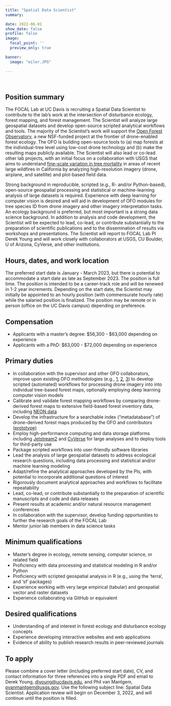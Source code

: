 ```yaml
---
title: "Spatial Data Scientist"
summary:

date: 2022-06-01
show_date: false
profile: false
image:
  focal_point: ''
  preview_only: true

banner:
  image: "eiler.JPG"

---
```


&nbsp;

## **Position summary**

The FOCAL Lab at UC Davis is recruiting a Spatial Data Scientist to contribute to the lab’s work at the intersection of disturbance ecology, forest mapping, and forest management. The Scientist will analyze large geospatial datasets and develop open-source scripted analytical workflows and tools. The majority of the Scientist’s work will support the [Open Forest Observatory](https://openforestobservatory.org/), a new NSF-funded project at the frontier of drone-enabled forest ecology. The OFO is building open-source tools to (a) map forests at the individual-tree level using low-cost drone technology and (b) make the resulting maps publicly available. The Scientist will also lead or co-lead other lab projects, with an initial focus on a collaboration with USGS that aims to understand [fine-scale variation in tree mortality](/current-research/fine-scale-severity/) in areas of recent large wildfires in California by analyzing high-resolution imagery (drone, airplane, and satellite) and plot-based field data.

Strong background in reproducible, scripted (e.g., R- and/or Python-based), open-source geospatial processing and statistical or machine-learning analysis of large datasets is required. Experience with deep learning for computer vision is desired and will aid in development of OFO modules for tree species ID from drone imagery and other imagery interpretation tasks. An ecology background is preferred, but most important is a strong data science background. In addition to analysis and code development, the Scientist will be expected to lead, co-lead, or contribute substantially to the preparation of scientific publications and to the dissemination of results via workshops and presentations. The Scientist will report to FOCAL Lab PI Derek Young and will work closely with collaborators at USGS, CU Boulder, U of Arizona, CyVerse, and other institutions.

## **Hours, dates, and work location**

The preferred start date is January - March 2023, but there is potential to accommodate a start date as late as September 2023. The position is full time. The position is intended to be a career-track role and will be renewed in 1-2 year increments. Depending on the start date, the Scientist may initially be appointed to an hourly position (with commensurate hourly rate) while the salaried position is finalized. The position may be remote or in person (office on the UC Davis campus) depending on preference.

## **Compensation**

- Applicants with a master’s degree: $56,300 - $63,000 depending on experience
- Applicants with a PhD: $63,000 - $72,000 depending on experience


## **Primary  duties**

- In collaboration with the supervisor and other OFO collaborators, improve upon existing OFO methodologies (e.g., [1](https://besjournals.onlinelibrary.wiley.com/doi/10.1111/2041-210X.13860), [2](https://github.com/open-forest-observatory/automate-metashape), [3](https://github.com/youngdjn/tahoe-forest-structure-drone)) to develop scripted (automated) workflows for processing drone imagery into into individual tree-based forest maps, optionally employing deep learning computer vision models
- Calibrate and validate forest mapping workflows by comparing drone-derived forest maps to extensive field-based forest inventory data, including [NEON data](https://www.neonscience.org/)
- Develop the infrastructure for a searchable index (“metadatabase”) of drone-derived forest maps produced by the OFO and contributors [(prototype)](https://openforestobservatory.org/map-database/)
- Employ high-performance computing and data storage platforms including [Jetstream2](https://jetstream-cloud.org/) and [CyVerse](https://cyverse.org/) for large analyses and to deploy tools for third-party use
- Package scripted workflows into user-friendly software libraries
- Lead the analysis of large geospatial datasets to address ecological research questions, including data processing and statistical and/or machine learning modeling
- Adapt/refine the analytical approaches developed by the PIs, with potential to incorporate additional questions of interest
- Rigorously document analytical approaches and workflows to facilitate repeatability
- Lead, co-lead, or contribute substantially to the preparation of scientific manuscripts and code and data releases
- Present results at academic and/or natural resource management conferences
- In collaboration with the supervisor, develop funding opportunities to further the research goals of the FOCAL Lab
- Mentor junior lab members in data science tasks

 ## **Minimum qualifications**

- Master’s degree in ecology, remote sensing, computer science, or related field
- Proficiency with data processing and statistical modeling in R and/or Python
- Proficiency with scripted geospatial analysis in R (e.g., using the ‘terra’, and ‘sf’ packages)
- Experience working with very large empirical (tabular) and geospatial vector and raster datasets
- Experience collaborating via GitHub or equivalent


## **Desired qualifications**

- Understanding of and interest in forest ecology and disturbance ecology concepts
- Experience developing interactive websites and web applications
- Evidence of ability to publish research results in peer-reviewed journals


## **To apply**

Please combine a cover letter (including preferred start date), CV, and contact information for three references into a single PDF and email to Derek Young, djyoung@ucdavis.edu, and Phil van Mantgem, pvanmantgem@usgs.gov. Use the following subject line: Spatial Data Scientist. Application review will begin on December 3, 2022, and will continue until the position is filled.

<br>